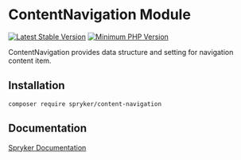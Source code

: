 # ContentNavigation Module
[![Latest Stable Version](https://poser.pugx.org/spryker/content-navigation/v/stable.svg)](https://packagist.org/packages/spryker/content-navigation)
[![Minimum PHP Version](https://img.shields.io/badge/php-%3E%3D%207.4-8892BF.svg)](https://php.net/)

ContentNavigation provides data structure and setting for navigation content item.

## Installation

```
composer require spryker/content-navigation
```

## Documentation

[Spryker Documentation](https://academy.spryker.com/developing_with_spryker/module_guide/modules.html)
